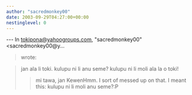 ```yaml
---
author: "sacredmonkey00"
date: 2003-09-29T04:27:00+00:00
nestinglevel: 0
---
```

\---
 In [tokipona@yahoogroups.com](mailto://tokipona@yahoogroups.com), "sacredmonkey00" <sacredmonkey00@y...
>wrote:

> jan ala li toki. kulupu ni li anu seme? kulupu ni li moli ala la o
> toki!
>> mi tawa,
>> jan KewenHmm. I sort of messed up on that. I meant this: kulupu ni li moli anu seme?:P